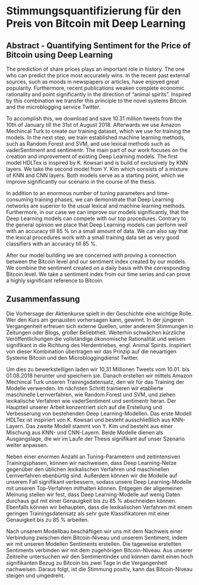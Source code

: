 # Stimmungsquantifizierung für den Preis von Bitcoin mit Deep Learning

## Abstract - Quantifying Sentiment for the Price of Bitcoin using Deep Learning

The prediction of share prices plays an important role in history. The one who can predict the price most accurately wins. In the recent past external sources, such as moods in newspapers or articles, have enjoyed great popularity. Furthermore, recent publications weaken complete economic rationality and point significantly in the direction of “animal spirits”. Inspired by this combination we transfer this principle to the novel systems Bitcoin and the microblogging service Twitter.

To accomplish this, we download and save 10.31 million tweets from the 10th of January till the 31st of August 2018. Afterwards we use Amazon Mechincal Turk to create our training dataset, which we use for training the models. In the next step, we train established machine learning methods, such as Random Forest and SVM, and use lexical methods such as vaderSentiment and sentimentr. The main part of our work focuses on the creation and improvement of existing Deep Learning models. The first model HDLTex is inspired by K. Kowsari and is build of exclusively by KNN layers. We take the second model from Y. Kim which consists of a mixture of KNN and CNN layers. Both models serve as a starting point, which we improve significantly our scenario in the course of the thesis.

In addition to an enormous number of tuning parameters and time-consuming training phases, we can demonstrate that Deep Learning networks are superior to the usual lexical and machine learning methods. Furthermore, in our case we can improve our models significantly, that the Deep Learning models can compete with our top procedures. Contrary to the general opinion we place that Deep Learning models can perform well with an accuracy till 85 % on a small amount of data. We can also say that the lexical procedures work with a small training data set as very good classifiers with an accuracy till 85 %.

After our model building we are concerned with proving a connection between the Bitcoin level and our sentiment index created by our models. We combine the sentiment created on a daily basis with the corresponding Bitcoin level. We take a sentiment index from our time series and can prove a highly significant reference to Bitcoin.

## Zusammenfassung

Die Vorhersage der Aktienkurse spielt in der Geschichte eine wichtige Rolle. Wer den Kurs am genausten vorhersagen kann, gewinnt. In der jüngeren Vergangenheit erfreuen sich externe Quellen, unter anderem Stimmungen in Zeitungen oder Blogs, großer Beliebtheit. Weiterhin schwächen kürzliche Veröffentlichungen die vollständige ökonomische Rationalität und weisen signifikant in die Richtung des Herdentriebes, engl. Animal Spirits. Inspiriert von dieser Kombination übertragen wir das Prinzip auf die neuartigen Systeme Bitcoin
und den Microbloggingdienst Twitter.

Um dies zu bewerkstelligen laden wir 10,31 Millionen Tweets vom 10.01. bis 01.08.2018 herunter und speichern sie. Danach erstellen wir mittels Amazon Mechincal Turk unseren Trainingsdatensatz, den wir für das Training der Modelle verwenden. Im nächsten Schritt
trainieren wir etablierte maschinelle Lernverfahren, wie Random Forest und SVM, und ziehen lexikalische Verfahren wie vaderSentiment und sentimentr heran. Der Hauptteil unserer Arbeit konzentriert sich auf die Erstellung und Verbesserung von bestehenden Deep Learning-Modellen. Das erste Modell HDLTex ist inspiriert von K. Kowsari und besteht ausschließlich aus KNN-Layern. Das zweite Modell stammt von Y. Kim und besteht aus einer Mischung aus KNN- und CNN-Layern. Beide Modelle dienen als Ausgangslage, die wir im Laufe der Thesis signifikant auf unser Szenario weiter anpassen.

Neben einer enormen Anzahl an Tuning-Parametern und zeitintensiven Trainingsphasen, können wir nachweisen, dass Deep Learning-Netze gegenüber den üblichen lexikalischen Verfahren und maschinellen Lernverfahren ebenbürtig sind. Außerdem können wir die Modelle auf unserem Fall signifikant verbessern, sodass unsere Deep Learning-Modelle mit unseren Top-Verfahren mithalten können. Entgegen der allgemeinen Meinung stellen wir fest, dass Deep Learning-Modelle auf wenig Daten durchaus gut mit einer Genauigkeit bis zu 85 % abschneiden können. Ebenfalls können wir behaupten, dass die lexikalischen Verfahren mit einem geringen Trainingsdatensatz als sehr gute Klassifikatoren mit einer Genauigkeit bis zu 85 % arbeiten.

Nach unserem Modellbau beschäftigen wir uns mit dem Nachweis einer Verbindung zwischen dem Bitcoin-Niveau und unserem Sentiment, indem wir mit unseren Modellen Sentiments erstellen. Die tageweise erstellten Sentiments verbinden wir mit dem zugehörigen Bitcoin-Niveau. Aus unserer Zeitreihe untersuchen wir den Sentimentindex und können damit einen hoch signifikanten Bezug zu Bitcoin bis zwei Tage in die Vergangenheit nachweisen. Daraus folgt, ist die Stimmung positiv, kann das Bitcoin-Niveau steigen und umgedreht.

